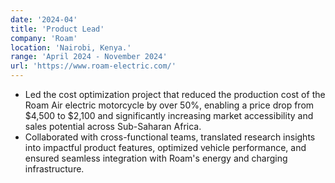 ```yaml
---
date: '2024-04'
title: 'Product Lead'
company: 'Roam'
location: 'Nairobi, Kenya.'
range: 'April 2024 - November 2024'
url: 'https://www.roam-electric.com/'
---
```


- Led the cost optimization project that reduced the production cost of the Roam Air electric motorcycle by over 50%, enabling a price drop from $4,500 to $2,100 and significantly increasing market accessibility and sales potential across Sub-Saharan Africa.
- Collaborated with cross-functional teams, translated research insights into impactful product features, optimized vehicle performance, and ensured seamless integration with Roam's energy and charging infrastructure.
